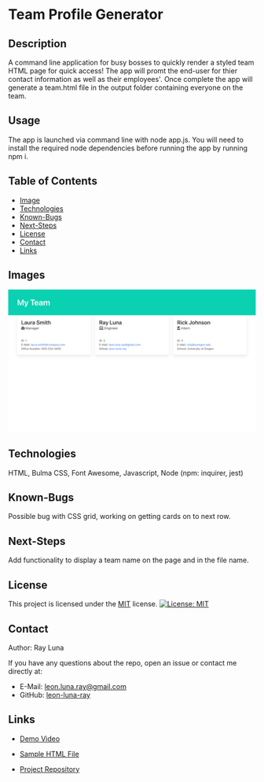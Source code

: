 
# Team Profile Generator

  ## Description

  A command line application for busy bosses to quickly render a styled team HTML page for quick access! The app will promt the end-user for thier contact information as well as their employees'. Once complete the app will generate a team.html file in the output folder containing everyone on the team.

  ## Usage

  The app is launched via command line with node app.js. You will need to install the required node dependencies before running the app by running npm i. 

  ## Table of Contents

  * [Image](#image)
  * [Technologies](#technologies)
  * [Known-Bugs](#known-bugs)
  * [Next-Steps](#next-steps)
  * [License](#license)
  * [Contact](#contact)
  * [Links](#links)

  ## Images

  ![HTML](./assets/screencapture.png)

  ## Technologies
  
  HTML, Bulma CSS, Font Awesome, Javascript, Node (npm: inquirer, jest)

  ## Known-Bugs

  Possible bug with CSS grid, working on getting cards on to next row.

  ## Next-Steps

  Add functionality to display a team name on the page and in the file name.

  ## License

  This project is licensed under the [MIT](https://opensource.org/licenses/MIT) license.
  [![License: MIT](https://img.shields.io/badge/License-MIT-yellow.svg)](https://opensource.org/licenses/MIT)

  ## Contact

  Author: Ray Luna 

  If you have any questions about the repo, open an issue or contact me directly at:
  - E-Mail: leon.luna.ray@gmail.com
  - GitHub: [leon-luna-ray](https://github.com/leon-luna-ray)

  ## Links

  - [Demo Video](https://youtu.be/_9L0reNTwvs) 

  - [Sample HTML File](https://github.com/leon-luna-ray/team-profile-generator/blob/master/output/team.html) 

  - [Project Repository](https://github.com/leon-luna-ray/team-profile-generator)

  